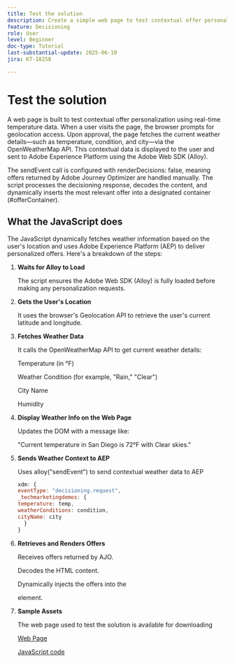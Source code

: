 ```yaml
---
title: Test the solution 
description: Create a simple web page to test contextual offer personalization using real-time temperature data.
feature: Decisioning
role: User
level: Beginner
doc-type: Tutorial
last-substantial-update: 2025-06-10
jira: KT-18258

---
```

# Test the solution

A web page is built to test contextual offer personalization using real-time temperature data. When a user visits the page, the browser prompts for geolocation access. Upon approval, the page fetches the current weather details—such as temperature, condition, and city—via the OpenWeatherMap API. This contextual data is displayed to the user and sent to Adobe Experience Platform using the Adobe Web SDK (Alloy).

The sendEvent call is configured with renderDecisions: false, meaning offers returned by Adobe Journey Optimizer are handled manually. The script processes the decisioning response, decodes the content, and dynamically inserts the most relevant offer into a designated container (#offerContainer). 

## What the JavaScript does

The JavaScript dynamically fetches weather information based on the user's location and uses Adobe Experience Platform (AEP) to deliver personalized offers. Here's a breakdown of the steps:

1.  **Waits for Alloy to Load**

    The script ensures the Adobe Web SDK (Alloy) is fully loaded before making any personalization requests.

2.  **Gets the User's Location**

    It uses the browser's Geolocation API to retrieve the user's current latitude and longitude.

3.  **Fetches Weather Data**

    It calls the OpenWeatherMap API to get current weather details:

    Temperature (in °F)

    Weather Condition (for example, "Rain," "Clear")

    City Name

    Humidity

4.  **Display Weather Info on the Web Page**

    Updates the DOM with a message like:

    "Current temperature in San Diego is 72°F with Clear skies."

5.  **Sends Weather Context to AEP**

    Uses alloy("sendEvent") to send contextual weather data to AEP

    ```javascript
    xdm: {
    eventType: "decisioning.request",
    _techmarketingdemos: {
    temperature: temp,
    weatherConditions: condition,
    cityName: city
      }
    }

    ```

6. **Retrieves and Renders Offers**

    Receives offers returned by AJO.

    Decodes the HTML content.

    Dynamically injects the offers into the <div id="offerContainer"> element.

7. **Sample Assets**

    The web page used to test the solution is available for downloading

    [Web Page](assets/weather-offers.html)

    [JavaScript code](assets/weather-related-offers-script.js)

